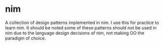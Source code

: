 # nim

A collection of design patterns implemented in nim. I use this for practice to learn nim. It should be noted some of
these patterns should not be used in nim due to the language design decisions of nim, not making OO the paradigm of
choice.
